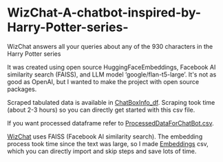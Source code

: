 # WizChat-A-chatbot-inspired-by-Harry-Potter-series-
WizChat answers all your queries about any of the 930 characters in the Harry Potter series

It was created using open source HuggingFaceEmbeddings, Facebook AI similarity search (FAISS), and LLM model ‘google/flan-t5-large’. It's not as good as OpenAI, but I wanted to make the project with open source packages.

Scraped tabulated data is available in [ChatBoxInfo_df](ChatBoxInfo_df.csv). Scraping took time (about 2-3 hours) so you can directly get started with this csv file.

If you want processed dataframe refer to [ProcessedDataForChatBot.csv](ProcessedDataForChatBot.csv).

[WizChat](WizChar.ipynb) uses FAISS (Facebook AI similarity search). The embedding process took time since the text was large, so I made [Embeddings](Embeddings.csv) csv, which you can directly import and skip steps and save lots of time.
